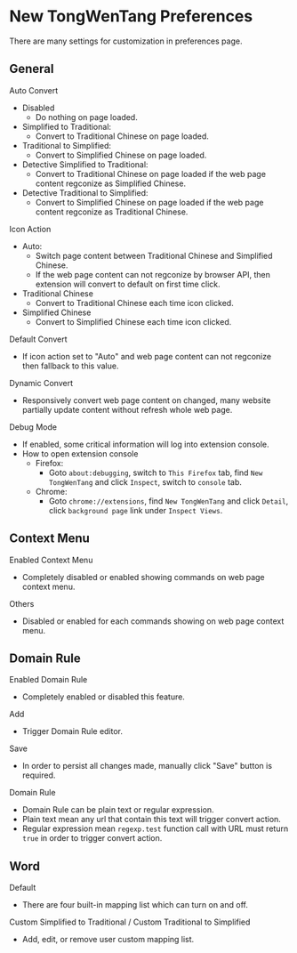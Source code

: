 # New TongWenTang Preferences

There are many settings for customization in preferences page.

## General

Auto Convert

- Disabled
  - Do nothing on page loaded.
- Simplified to Traditional:
  - Convert to Traditional Chinese on page loaded.
- Traditional to Simplified:
  - Convert to Simplified Chinese on page loaded.
- Detective Simplified to Traditional:
  - Convert to Traditional Chinese on page loaded if the web page content regconize as Simplified Chinese.
- Detective Traditional to Simplified:
  - Convert to Simplified Chinese on page loaded if the web page content regconize as Traditional Chinese.

Icon Action

- Auto:
  - Switch page content between Traditional Chinese and Simplified Chinese.
  - If the web page content can not regconize by browser API, then extension will convert to default on first time click.
- Traditional Chinese
  - Convert to Traditional Chinese each time icon clicked.
- Simplified Chinese
  - Convert to Simplified Chinese each time icon clicked.

Default Convert

- If icon action set to "Auto" and web page content can not regconize then fallback to this value.

Dynamic Convert

- Responsively convert web page content on changed, many website partially update content without refresh whole web page.

Debug Mode

- If enabled, some critical information will log into extension console.
- How to open extension console
  - Firefox:
    - Goto `about:debugging`, switch to `This Firefox` tab, find `New TongWenTang` and click `Inspect`, switch to `console` tab.
  - Chrome:
    - Goto `chrome://extensions`, find `New TongWenTang` and click `Detail`, click `background page` link under `Inspect Views`.

## Context Menu

Enabled Context Menu

- Completely disabled or enabled showing commands on web page context menu.

Others

- Disabled or enabled for each commands showing on web page context menu.

## Domain Rule

Enabled Domain Rule

- Completely enabled or disabled this feature.

Add

- Trigger Domain Rule editor.

Save

- In order to persist all changes made, manually click "Save" button is required.

Domain Rule

- Domain Rule can be plain text or regular expression.
- Plain text mean any url that contain this text will trigger convert action.
- Regular expression mean `regexp.test` function call with URL must return `true` in order to trigger convert action.

## Word

Default

- There are four built-in mapping list which can turn on and off.

Custom Simplified to Traditional / Custom Traditional to Simplified

- Add, edit, or remove user custom mapping list.
